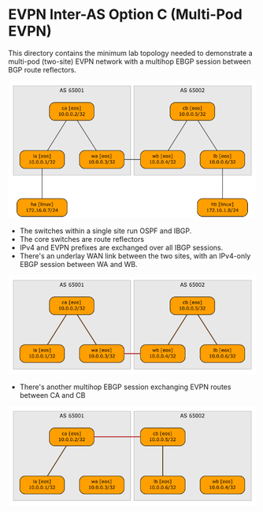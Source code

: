 # EVPN Inter-AS Option C (Multi-Pod EVPN)

This directory contains the minimum lab topology needed to demonstrate a multi-pod (two-site) EVPN network
with a multihop EBGP session between BGP route reflectors.

![](topo.png)

* The switches within a single site run OSPF and IBGP.
* The core switches are route reflectors
* IPv4 and EVPN prefixes are exchanged over all IBGP sessions.
* There's an underlay WAN link between the two sites, with an IPv4-only EBGP session between WA and WB.

![](bgp_v4.png)

* There's another multihop EBGP session exchanging EVPN routes between CA and CB

![](bgp_evpn.png)
